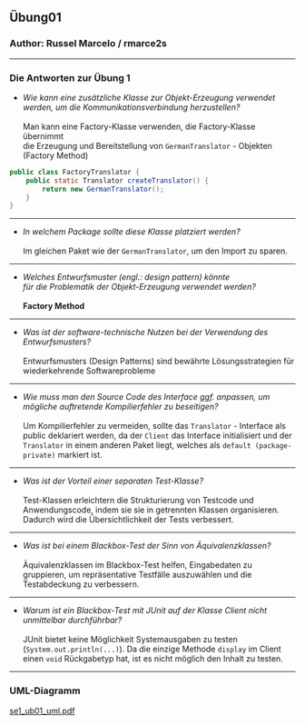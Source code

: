 ## Übung01

### Author: Russel Marcelo / rmarce2s

---

### Die Antworten zur Übung 1

- *Wie kann eine zusätzliche Klasse zur Objekt-Erzeugung verwendet <br />
werden, um die Kommunikationsverbindung
herzustellen?*
  <br />
  <br />
Man kann eine Factory-Klasse verwenden, die Factory-Klasse übernimmt <br /> die Erzeugung und Bereitstellung von 
`GermanTranslator` - Objekten (Factory Method)
```java
public class FactoryTranslator {
    public static Translator createTranslator() {
        return new GermanTranslator();
    }
}
```
---
- *In welchem Package sollte diese Klasse platziert werden?*
  <br />
  <br />
Im gleichen Paket wie der `GermanTranslator`, um den Import zu sparen.
---
- *Welches Entwurfsmuster (engl.: design pattern) könnte <br /> für die Problematik der 
Objekt-Erzeugung verwendet werden?*
  <br />
  <br />
**Factory Method**
---
- *Was ist der software-technische Nutzen bei der Verwendung des Entwurfsmusters?*
  <br />
  <br />
Entwurfsmusters (Design Patterns) sind bewährte Lösungsstrategien für wiederkehrende Softwareprobleme
--- 
- *Wie muss man den Source Code des Interface ggf. anpassen, um mögliche auftretende Kompilierfehler
zu beseitigen?*
  <br />
  <br />
Um Kompilierfehler zu vermeiden, sollte das `Translator` - Interface als public deklariert werden, da der `Client` das 
Interface initialisiert und der `Translator` in einem anderen Paket liegt, welches als `default (package-private)` 
markiert ist.
---
- *Was ist der Vorteil einer separaten Test-Klasse?*
  <br />
  <br />
Test-Klassen erleichtern die Strukturierung von Testcode und Anwendungscode, indem sie sie in 
getrennten Klassen organisieren. Dadurch wird die Übersichtlichkeit der Tests verbessert.
---
- *Was ist bei einem Blackbox-Test der Sinn von Äquivalenzklassen?*
  <br />
  <br />
Äquivalenzklassen im Blackbox-Test helfen, Eingabedaten zu gruppieren, um repräsentative Testfälle auszuwählen und
die Testabdeckung zu verbessern.
---
- *Warum ist ein Blackbox-Test mit JUnit auf der Klasse Client nicht unmittelbar durchführbar?*
  <br />
  <br />
JUnit bietet keine Möglichkeit Systemausgaben zu testen (`System.out.println(...)`). Da die einzige Methode `display` im Client einen `void`
Rückgabetyp hat, ist es nicht möglich den Inhalt zu testen.
---
### UML-Diagramm

[se1_ub01_uml.pdf](docs/se1_ub01_uml.pdf)
